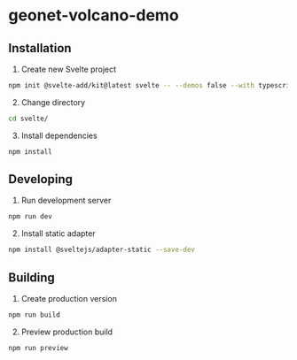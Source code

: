 # geonet-volcano-demo


## Installation

1. Create new Svelte project

```bash
npm init @svelte-add/kit@latest svelte -- --demos false --with typescript+eslint+prettier+playwright
```

2. Change directory

```bash
cd svelte/
```

3. Install dependencies

```bash
npm install
```

## Developing

1. Run development server

```bash
npm run dev
```

2. Install static adapter

```bash
npm install @sveltejs/adapter-static --save-dev
```

## Building

1. Create production version

```bash
npm run build
```

2. Preview production build

```bash
npm run preview
```

<!-- MARKDOWN LINKS & IMAGES -->
[contributors-shield]: https://img.shields.io/github/contributors/jajera/geonet-volcano-demo.svg?style=for-the-badge
[contributors-url]: https://github.com/jajera/geonet-volcano-demo/graphs/contributors
[forks-shield]: https://img.shields.io/github/forks/jajera/geonet-volcano-demo.svg?style=for-the-badge
[forks-url]: https://github.com/jajera/geonet-volcano-demo/network/members
[stars-shield]: https://img.shields.io/github/stars/jajera/geonet-volcano-demo.svg?style=for-the-badge
[stars-url]: https://github.com/jajera/geonet-volcano-demo/stargazers
[issues-shield]: https://img.shields.io/github/issues/jajera/geonet-volcano-demo.svg?style=for-the-badge
[issues-url]: https://github.com/jajera/geonet-volcano-demo/issues
[license-shield]: https://img.shields.io/github/license/jajera/geonet-volcano-demo.svg?style=for-the-badge
[license-url]: https://github.com/jajera/geonet-volcano-demo/blob/master/LICENSE.txt
[kit.svelte.dev]: https://img.shields.io/badge/SvelteKit-C7C7C7?style=for-the-badge&logo=svelte&logoColor=FF470C
[svelte-url]: https://kit.svelte.dev
